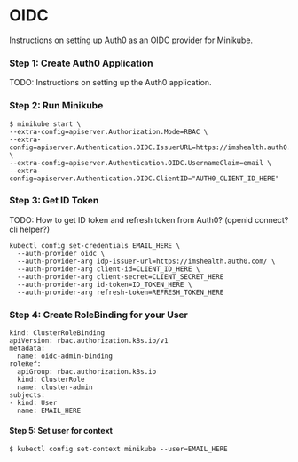 # OIDC

Instructions on setting up Auth0 as an OIDC provider for Minikube.

### Step 1: Create Auth0 Application
TODO: Instructions on setting up the Auth0 application.

### Step 2: Run Minikube
```console
$ minikube start \
--extra-config=apiserver.Authorization.Mode=RBAC \
--extra-config=apiserver.Authentication.OIDC.IssuerURL=https://imshealth.auth0.com/ \
--extra-config=apiserver.Authentication.OIDC.UsernameClaim=email \
--extra-config=apiserver.Authentication.OIDC.ClientID="AUTH0_CLIENT_ID_HERE"
``` 

### Step 3: Get ID Token
TODO: How to get ID token and refresh token from Auth0? 
(openid connect? cli helper?)

```
kubectl config set-credentials EMAIL_HERE \
  --auth-provider oidc \
  --auth-provider-arg idp-issuer-url=https://imshealth.auth0.com/ \
  --auth-provider-arg client-id=CLIENT_ID_HERE \
  --auth-provider-arg client-secret=CLIENT_SECRET_HERE
  --auth-provider-arg id-token=ID_TOKEN_HERE \
  --auth-provider-arg refresh-token=REFRESH_TOKEN_HERE
```

### Step 4: Create RoleBinding for your User
```
kind: ClusterRoleBinding
apiVersion: rbac.authorization.k8s.io/v1
metadata:
  name: oidc-admin-binding
roleRef:
  apiGroup: rbac.authorization.k8s.io
  kind: ClusterRole
  name: cluster-admin
subjects:
- kind: User
  name: EMAIL_HERE
```

#### Step 5: Set user for context
```console
$ kubectl config set-context minikube --user=EMAIL_HERE
```
